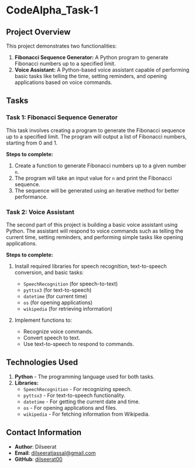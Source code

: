 # CodeAlpha_Task-1

## Project Overview

This project demonstrates two functionalities:

1. **Fibonacci Sequence Generator:** A Python program to generate Fibonacci numbers up to a specified limit.
2. **Voice Assistant:** A Python-based voice assistant capable of performing basic tasks like telling the time, setting reminders, and opening applications based on voice commands.

## Tasks

### Task 1: Fibonacci Sequence Generator

This task involves creating a program to generate the Fibonacci sequence up to a specified limit. The program will output a list of Fibonacci numbers, starting from 0 and 1.

**Steps to complete:**
1. Create a function to generate Fibonacci numbers up to a given number `n`.
2. The program will take an input value for `n` and print the Fibonacci sequence.
3. The sequence will be generated using an iterative method for better performance.

### Task 2: Voice Assistant

The second part of this project is building a basic voice assistant using Python. The assistant will respond to voice commands such as telling the current time, setting reminders, and performing simple tasks like opening applications.

**Steps to complete:**
1. Install required libraries for speech recognition, text-to-speech conversion, and basic tasks:
    - `SpeechRecognition` (for speech-to-text)
    - `pyttsx3` (for text-to-speech)
    - `datetime` (for current time)
    - `os` (for opening applications)
    - `wikipedia` (for retrieving information)
   
2. Implement functions to:
   - Recognize voice commands.
   - Convert speech to text.
   - Use text-to-speech to respond to commands.

## Technologies Used

1. **Python** - The programming language used for both tasks.
2. **Libraries:**
   - `SpeechRecognition` - For recognizing speech.
   - `pyttsx3` - For text-to-speech functionality.
   - `datetime` - For getting the current date and time.
   - `os` - For opening applications and files.
   - `wikipedia` - For fetching information from Wikipedia.

## Contact Information

- **Author**: Dilseerat 
- **Email**: [dilseeratjassal@gmail.com](mailto:dilseeratjassal@gmail.com)
- **GitHub**: [dilseerat00](https://github.com/dilseerat00)
